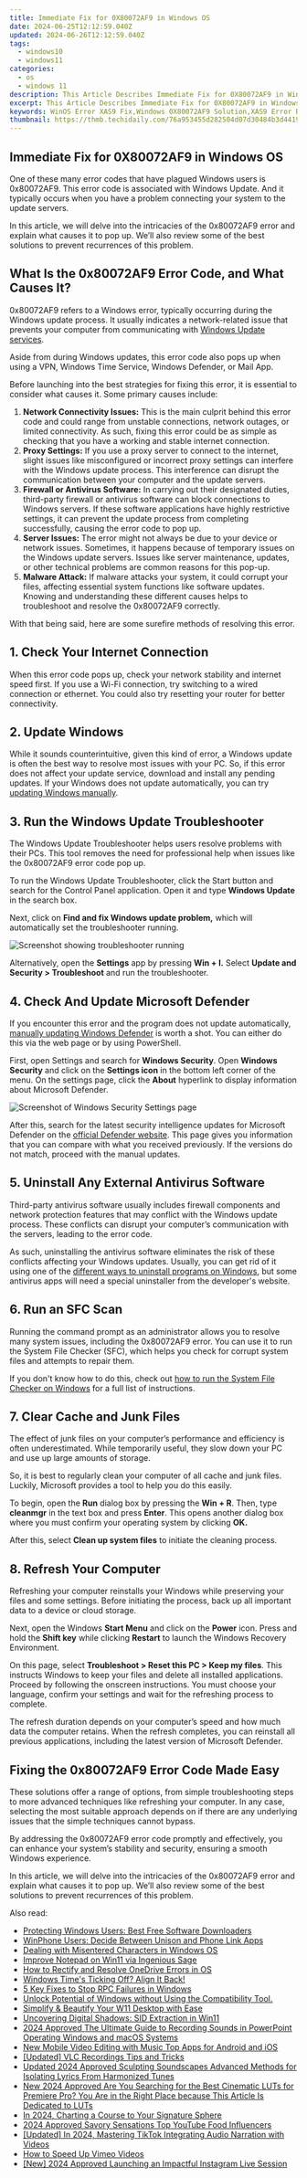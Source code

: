 ```yaml
---
title: Immediate Fix for 0X80072AF9 in Windows OS
date: 2024-06-25T12:12:59.040Z
updated: 2024-06-26T12:12:59.040Z
tags:
  - windows10
  - windows11
categories:
  - os
  - windows 11
description: This Article Describes Immediate Fix for 0X80072AF9 in Windows OS
excerpt: This Article Describes Immediate Fix for 0X80072AF9 in Windows OS
keywords: WinOS Error XAS9 Fix,Windows 0X80072AF9 Solution,XAS9 Error Resolution Windows,Windows System Boot Issue,Quick XP Boost Fix,0X80072AF9 OS Repair,FastFix for Windows Error
thumbnail: https://thmb.techidaily.com/76a953455d282504d07d30484b3d441976cd7c068fdbe75a38577d96433ea41b.jpg
---
```


## Immediate Fix for 0X80072AF9 in Windows OS

 One of these many error codes that have plagued Windows users is 0x80072AF9\. This error code is associated with Windows Update. And it typically occurs when you have a problem connecting your system to the update servers.

 In this article, we will delve into the intricacies of the 0x80072AF9 error and explain what causes it to pop up. We’ll also review some of the best solutions to prevent recurrences of this problem.

## What Is the 0x80072AF9 Error Code, and What Causes It?

 0x80072AF9 refers to a Windows error, typically occurring during the Windows update process. It usually indicates a network-related issue that prevents your computer from communicating with [Windows Update services](https://www.makeuseof.com/windows-update-update-orchestrator-services/).

 Aside from during Windows updates, this error code also pops up when using a VPN, Windows Time Service, Windows Defender, or Mail App.

 Before launching into the best strategies for fixing this error, it is essential to consider what causes it. Some primary causes include:

1. **Network Connectivity Issues:** This is the main culprit behind this error code and could range from unstable connections, network outages, or limited connectivity. As such, fixing this error could be as simple as checking that you have a working and stable internet connection.
2. **Proxy Settings:** If you use a proxy server to connect to the internet, slight issues like misconfigured or incorrect proxy settings can interfere with the Windows update process. This interference can disrupt the communication between your computer and the update servers.
3. **Firewall or Antivirus Software:** In carrying out their designated duties, third-party firewall or antivirus software can block connections to Windows servers. If these software applications have highly restrictive settings, it can prevent the update process from completing successfully, causing the error code to pop up.
4. **Server Issues:** The error might not always be due to your device or network issues. Sometimes, it happens because of temporary issues on the Windows update servers. Issues like server maintenance, updates, or other technical problems are common reasons for this pop-up.
5. **Malware Attack:** If malware attacks your system, it could corrupt your files, affecting essential system functions like software updates. Knowing and understanding these different causes helps to troubleshoot and resolve the 0x80072AF9 correctly.

 With that being said, here are some surefire methods of resolving this error.

## 1\. Check Your Internet Connection

 When this error code pops up, check your network stability and internet speed first. If you use a Wi-Fi connection, try switching to a wired connection or ethernet. You could also try resetting your router for better connectivity.

## 2\. Update Windows

 While it sounds counterintuitive, given this kind of error, a Windows update is often the best way to resolve most issues with your PC. So, if this error does not affect your update service, download and install any pending updates. If your Windows does not update automatically, you can try [updating Windows manually](https://www.makeuseof.com/update-windows-manually/).

## 3\. Run the Windows Update Troubleshooter

 The Windows Update Troubleshooter helps users resolve problems with their PCs. This tool removes the need for professional help when issues like the 0x80072AF9 error code pop up.

 To run the Windows Update Troubleshooter, click the Start button and search for the Control Panel application. Open it and type **Windows Update** in the search box.

 Next, click on **Find and fix Windows update problem,** which will automatically set the troubleshooter running.

![Screenshot showing troubleshooter running](https://static1.makeuseofimages.com/wordpress/wp-content/uploads/2023/06/screenshot-showing-troubleshooter-running.jpg)

 Alternatively, open the **Settings** app by pressing **Win + I.** Select **Update and Security > Troubleshoot** and run the troubleshooter.

## 4\. Check And Update Microsoft Defender

 If you encounter this error and the program does not update automatically, [manually updating Windows Defender](https://www.makeuseof.com/microsoft-defender-manually-update/#:~:text=Launch%20Windows%20Security%20through%20the,the%20latest%20updates%20from%20Microsoft.) is worth a shot. You can either do this via the web page or by using PowerShell.

 First, open Settings and search for **Windows Security**. Open **Windows Security** and click on the **Settings icon** in the bottom left corner of the menu. On the settings page, click the **About** hyperlink to display information about Microsoft Defender.

![Screenshot of Windows Security Settings page](https://static1.makeuseofimages.com/wordpress/wp-content/uploads/2023/06/screenshot-of-windows-security-settings-page.jpg)

 After this, search for the latest security intelligence updates for Microsoft Defender on the [official Defender website](https://www.microsoft.com/en-us/wdsi/defenderupdates). This page gives you information that you can compare with what you received previously. If the versions do not match, proceed with the manual updates.

## 5\. Uninstall Any External Antivirus Software

 Third-party antivirus software usually includes firewall components and network protection features that may conflict with the Windows update process. These conflicts can disrupt your computer’s communication with the servers, leading to the error code.

 As such, uninstalling the antivirus software eliminates the risk of these conflicts affecting your Windows updates. Usually, you can get rid of it using one of the [different ways to uninstall programs on Windows](https://www.makeuseof.com/windows-11-different-ways-to-uninstall-software/), but some antivirus apps will need a special uninstaller from the developer's website.

## 6\. Run an SFC Scan

 Running the command prompt as an administrator allows you to resolve many system issues, including the 0x80072AF9 error. You can use it to run the System File Checker (SFC), which helps you check for corrupt system files and attempts to repair them.

 If you don't know how to do this, check out [how to run the System File Checker on Windows](https://www.makeuseof.com/system-file-checker-sfc-windows/) for a full list of instructions.

## 7\. Clear Cache and Junk Files

 The effect of junk files on your computer’s performance and efficiency is often underestimated. While temporarily useful, they slow down your PC and use up large amounts of storage.

 So, it is best to regularly clean your computer of all cache and junk files. Luckily, Microsoft provides a tool to help you do this easily.

 To begin, open the **Run** dialog box by pressing the **Win + R**. Then, type **cleanmgr** in the text box and press **Enter**. This opens another dialog box where you must confirm your operating system by clicking **OK.**

 After this, select **Clean up system files** to initiate the cleaning process.

## 8\. Refresh Your Computer

 Refreshing your computer reinstalls your Windows while preserving your files and some settings. Before initiating the process, back up all important data to a device or cloud storage.

 Next, open the Windows **Start Menu** and click on the **Power** icon. Press and hold the **Shift key** while clicking **Restart** to launch the Windows Recovery Environment.

 On this page, select **Troubleshoot > Reset this PC > Keep my files**. This instructs Windows to keep your files and delete all installed applications. Proceed by following the onscreen instructions. You must choose your language, confirm your settings and wait for the refreshing process to complete.

 The refresh duration depends on your computer’s speed and how much data the computer retains. When the refresh completes, you can reinstall all previous applications, including the latest version of Microsoft Defender.

## Fixing the 0x80072AF9 Error Code Made Easy

 These solutions offer a range of options, from simple troubleshooting steps to more advanced techniques like refreshing your computer. In any case, selecting the most suitable approach depends on if there are any underlying issues that the simple techniques cannot bypass.

 By addressing the 0x80072AF9 error code promptly and effectively, you can enhance your system’s stability and security, ensuring a smooth Windows experience.

 In this article, we will delve into the intricacies of the 0x80072AF9 error and explain what causes it to pop up. We’ll also review some of the best solutions to prevent recurrences of this problem.

<span class="atpl-alsoreadstyle">Also read:</span>
<div><ul>
<li><a href="https://windows11.techidaily.com/protecting-windows-users-best-free-software-downloaders/"><u>Protecting Windows Users: Best Free Software Downloaders</u></a></li>
<li><a href="https://windows11.techidaily.com/winphone-users-decide-between-unison-and-phone-link-apps/"><u>WinPhone Users: Decide Between Unison and Phone Link Apps</u></a></li>
<li><a href="https://windows11.techidaily.com/dealing-with-misentered-characters-in-windows-os/"><u>Dealing with Misentered Characters in Windows OS</u></a></li>
<li><a href="https://windows11.techidaily.com/improve-notepad-on-win11-via-ingenious-sage/"><u>Improve Notepad on Win11 via Ingenious Sage</u></a></li>
<li><a href="https://windows11.techidaily.com/how-to-rectify-and-resolve-onedrive-errors-in-os/"><u>How to Rectify and Resolve OneDrive Errors in OS</u></a></li>
<li><a href="https://windows11.techidaily.com/windows-times-ticking-off-align-it-back/"><u>Windows Time's Ticking Off? Align It Back!</u></a></li>
<li><a href="https://windows11.techidaily.com/5-key-fixes-to-stop-rpc-failures-in-windows/"><u>5 Key Fixes to Stop RPC Failures in Windows</u></a></li>
<li><a href="https://windows11.techidaily.com/unlock-potential-of-windows-without-using-the-compatibility-tool/"><u>Unlock Potential of Windows without Using the Compatibility Tool.</u></a></li>
<li><a href="https://windows11.techidaily.com/simplify-and-beautify-your-w11-desktop-with-ease/"><u>Simplify & Beautify Your W11 Desktop with Ease</u></a></li>
<li><a href="https://windows11.techidaily.com/uncovering-digital-shadows-sid-extraction-in-win11/"><u>Uncovering Digital Shadows: SID Extraction in Win11</u></a></li>
<li><a href="https://sound-tweaking.techidaily.com/2024-approved-the-ultimate-guide-to-recording-sounds-in-powerpoint-operating-windows-and-macos-systems/"><u>2024 Approved The Ultimate Guide to Recording Sounds in PowerPoint Operating Windows and macOS Systems</u></a></li>
<li><a href="https://video-creation-software.techidaily.com/new-mobile-video-editing-with-music-top-apps-for-android-and-ios/"><u>New Mobile Video Editing with Music Top Apps for Android and iOS</u></a></li>
<li><a href="https://screen-capture.techidaily.com/updated-vlc-recordings-tips-and-tricks/"><u>[Updated] VLC Recordings  Tips and Tricks</u></a></li>
<li><a href="https://audio-editing.techidaily.com/updated-2024-approved-sculpting-soundscapes-advanced-methods-for-isolating-lyrics-from-harmonized-tunes/"><u>Updated 2024 Approved Sculpting Soundscapes Advanced Methods for Isolating Lyrics From Harmonized Tunes</u></a></li>
<li><a href="https://ai-video-editing.techidaily.com/new-2024-approved-are-you-searching-for-the-best-cinematic-luts-for-premiere-pro-you-are-in-the-right-place-because-this-article-is-dedicated-to-luts/"><u>New 2024 Approved Are You Searching for the Best Cinematic LUTs for Premiere Pro? You Are in the Right Place because This Article Is Dedicated to LUTs</u></a></li>
<li><a href="https://youtube-videos.techidaily.com/in-2024-charting-a-course-to-your-signature-sphere/"><u>In 2024, Charting a Course to Your Signature Sphere</u></a></li>
<li><a href="https://youtube-web.techidaily.com/approved-savory-sensations-top-youtube-food-influencers/"><u>2024 Approved  Savory Sensations  Top YouTube Food Influencers</u></a></li>
<li><a href="https://tiktok-videos.techidaily.com/updated-in-2024-mastering-tiktok-integrating-audio-narration-with-videos/"><u>[Updated] In 2024, Mastering TikTok  Integrating Audio Narration with Videos</u></a></li>
<li><a href="https://vimeo-videos.techidaily.com/how-to-speed-up-vimeo-videos/"><u>How to Speed Up Vimeo Videos</u></a></li>
<li><a href="https://instagram-video-files.techidaily.com/new-2024-approved-launching-an-impactful-instagram-live-session/"><u>[New] 2024 Approved  Launching an Impactful Instagram Live Session</u></a></li>
</ul></div>

<ins class="adsbygoogle"
      style="display:block"
      data-ad-client="ca-pub-7571918770474297"
      data-ad-slot="8358498916"
      data-ad-format="auto"
      data-full-width-responsive="true"></ins>